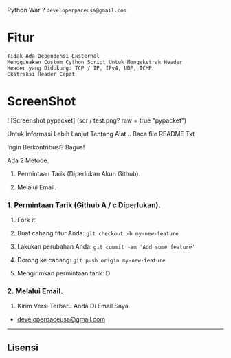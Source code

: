 Python War ?
``
    developerpaceusa@gmail.com
``

# Fitur
	Tidak Ada Dependensi Eksternal
	Menggunakan Custom Cython Script Untuk Mengekstrak Header
	Header yang Didukung: TCP / IP, IPv4, UDP, ICMP
	Ekstraksi Header Cepat

# ScreenShot

! [Screenshot pypacket] (scr / test.png? raw = true "pypacket")

Untuk Informasi Lebih Lanjut Tentang Alat .. Baca file README Txt


Ingin Berkontribusi? Bagus!


Ada 2 Metode.

1. Permintaan Tarik (Diperlukan Akun Github).

2. Melalui Email.


### 1. Permintaan Tarik (Github A / c Diperlukan). 

1. Fork it!

2. Buat cabang fitur Anda: `git checkout -b my-new-feature`

3. Lakukan perubahan Anda: `git commit -am 'Add some feature'`

4. Dorong ke cabang: `git push origin my-new-feature`

5. Mengirimkan permintaan tarik: D



### 2. Melalui Email.

1. Kirim Versi Terbaru Anda Di Email Saya.

- developerpaceusa@gmail.com


----

## Lisensi


	 
